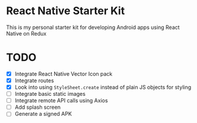 # React Native Starter Kit

This is my personal starter kit for developing Android apps
using React Native on Redux

# TODO
- [x] Integrate React Native Vector Icon pack
- [x] Integrate routes
- [x] Look into using `StyleSheet.create` instead of plain JS objects for styling
- [ ] Integrate basic static images
- [ ] Integrate remote API calls using Axios
- [ ] Add splash screen
- [ ] Generate a signed APK
